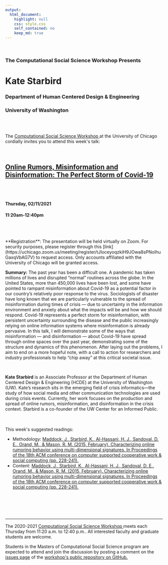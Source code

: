 ```yaml
---
output:
  html_document:
    highlight: null
    css: style.css
    self_contained: no
    keep_md: true
---
```






<br>

<h3 class=pfblock-header> The Computational Social Science Workshop Presents </h3>

<h1 class=pfblock-header3> Kate Starbird</h1>
<h3 class=pfblock-header3> Department of Human Centered Design & Engineering </h3>
<h3 class=pfblock-header3> University of Washington </h3>

<br><br>



<p class=pfblock-header3>The <a href="https://macss.uchicago.edu/content/computation-workshop"> Computational Social Science Workshop </a> at the University of Chicago cordially invites you to attend this week's talk:</p>



<br>

<div class=pfblock-header3>
<h2 class=pfblock-header>
  <a href=https://github.com/uchicago-computation-workshop/Winter2021/tree/master/02-11_Starbird> Online Rumors, Misinformation and Disinformation: The Perfect Storm of Covid-19 </a>
</h2>

<br>
</div>

<br>

<h4 class=pfblock-header3> Thursday, 02/11/2021 </h4>
<h4 class=pfblock-header3> 11:20am-12:40pm </h4>

<br><br>

<p class=footertext2>
**Registration**: The presentation will be held virtually on Zoom. For security purposes, please register through this [link](https://uchicago.zoom.us/meeting/register/tJIoceyoqzkiH9JOwa8sPNoIhuGaxqVbAG7V) to request access. Only accounts affiliated with the University of Chicago will be granted access.
</p>

<p class=footertext2>

**Summary:** The past year has been a difficult one. A pandemic has taken millions of lives and disrupted “normal” routines across the globe. In the United States, more than 450,000 lives have been lost, and some have pointed to rampant misinformation about Covid-19 as a potential factor in our country’s relatively poor response to the virus. Sociologists of disaster have long known that we are particularly vulnerable to the spread of misinformation during times of crisis — due to uncertainty in the information environment and anxiety about what the impacts will be and how we should respond. Covid-19 represents a perfect storm for misinformation, with persistent uncertainty surrounding the disease and the public increasingly relying on online information systems where misinformation is already pervasive. In this talk, I will demonstrate some of the ways that misinformation — and disinformation — about Covid-19 have spread through online spaces over the past year, demonstrating some of the structure and dynamics of this phenomenon. After laying out the problems, I aim to end on a more hopeful note, with a call to action for researchers and industry professionals to help “chip away” at this critical societal issue. 


</p>

<br>

<p class=footertext2>

**Kate Starbird** is an Associate Professor at the Department of Human Centered Design & Engineering (HCDE) at the University of Washington (UW). Kate’s research sits in the emerging field of crisis informatics—the study of how social media and other communication technologies are used during crisis events. Currently, her work focuses on the production and spread of online rumors, misinformation, and disinformation in the crisis context. Starbird is a co-founder of the UW Center for an Informed Public.
</p>

<br>

<br>
This week's suggested readings:

- Methodology: [Maddock, J., Starbird, K., Al-Hassani, H. J., Sandoval, D. E., Orand, M., & Mason, R. M. (2015, February). Characterizing online rumoring behavior using multi-dimensional signatures. In Proceedings of the 18th ACM conference on computer supported cooperative work & social computing (pp. 228-241).](https://github.com/uchicago-computation-workshop/Winter2021/blob/master/02-11_Starbird/Maddock_et_al(2015).pdf)
- Content: [Maddock, J., Starbird, K., Al-Hassani, H. J., Sandoval, D. E., Orand, M., & Mason, R. M. (2015, February). Characterizing online rumoring behavior using multi-dimensional signatures. In Proceedings of the 18th ACM conference on computer supported cooperative work & social computing (pp. 228-241).](https://github.com/uchicago-computation-workshop/Winter2021/blob/master/02-11_Starbird/Maddock_et_al(2015).pdf)

<br>

<br><br>

---

<p class=footertext> The 2020-2021 <a href="https://macss.uchicago.edu/content/computation-workshop"> Computational Social Science Workshop </a> meets each Thursday from 11:20 a.m. to 12:40 p.m.. All interested faculty and graduate students are welcome.</p>



<p class=footertext>Students in the Masters of Computational Social Science program are expected to attend and join the discussion by posting a comment on the <a href=https://github.com/uchicago-computation-workshop/Winter2021/issues/5>issues page</a> of the <a href=https://github.com/uchicago-computation-workshop/Winter2021/tree/master/02-11_Starbird>workshop's public repository on GitHub.</a></p>
